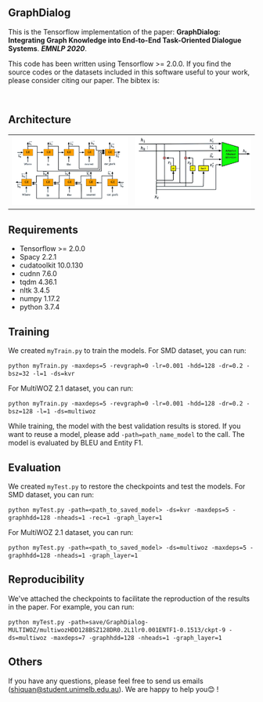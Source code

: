 ## GraphDialog

This is the Tensorflow implementation of the paper:
**GraphDialog: Integrating Graph Knowledge into End-to-End Task-Oriented Dialogue Systems**. ***EMNLP 2020***. 

This code has been written using Tensorflow >= 2.0.0. If you find the source codes or the datasets included in this software useful to your work, please consider citing our paper. The bibtex is:
<pre>

</pre>

## Architecture
<table>
    <tr>
        <td ><center><img src="img/Encoder.png" width="500"> </center></td>
        <td ><center><img src="img/GraphCell.png" width="500"> </center></td>
    </tr>
</table>


## Requirements
* Tensorflow >= 2.0.0
* Spacy 2.2.1
* cudatoolkit 10.0.130
* cudnn 7.6.0
* tqdm 4.36.1
* nltk 3.4.5
* numpy 1.17.2
* python 3.7.4


## Training
We created `myTrain.py` to train the models. For SMD dataset, you can run:
```console
python myTrain.py -maxdeps=5 -revgraph=0 -lr=0.001 -hdd=128 -dr=0.2 -bsz=32 -l=1 -ds=kvr
```
For MultiWOZ 2.1 dataset, you can run:
```console
python myTrain.py -maxdeps=5 -revgraph=0 -lr=0.001 -hdd=128 -dr=0.2 -bsz=128 -l=1 -ds=multiwoz
```
While training, the model with the best validation results is stored. If you want to reuse a model, please add `-path=path_name_model` to the call. The model is evaluated by BLEU and Entity F1.


## Evaluation
We created `myTest.py` to restore the checkpoints and test the models. For SMD dataset, you can run:
```console
python myTest.py -path=<path_to_saved_model> -ds=kvr -maxdeps=5 -graphhdd=128 -nheads=1 -rec=1 -graph_layer=1
```
For MultiWOZ 2.1 dataset, you can run:
```console
python myTest.py -path=<path_to_saved_model> -ds=multiwoz -maxdeps=5 -graphhdd=128 -nheads=1 -graph_layer=1
```

## Reproducibility
We've attached the checkpoints to facilitate the reproduction of the results in the paper.
For example, you can run:
```console
python myTest.py -path=save/GraphDialog-MULTIWOZ/multiwozHDD128BSZ128DR0.2L1lr0.001ENTF1-0.1513/ckpt-9 -ds=multiwoz -maxdeps=7 -graphhdd=128 -nheads=1 -graph_layer=1
```

## Others
If you have any questions, please feel free to send us emails (shiquan@student.unimelb.edu.au). We are happy to help you:blush: !

